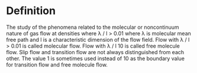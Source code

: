 # Definition

The study of the phenomena related to the molecular or noncontinuum
nature of gas flow at densities where λ / l \> 0.01 where λ is molecular
mean free path and l is a characteristic dimension of the flow field.
Flow with λ / l \> 0.01 is called molecular flow. Flow with λ / l 10 is
called free molecule flow. Slip flow and transition flow are not always
distinguished from each other. The value 1 is sometimes used instead of
10 as the boundary value for transition flow and free molecule flow.

